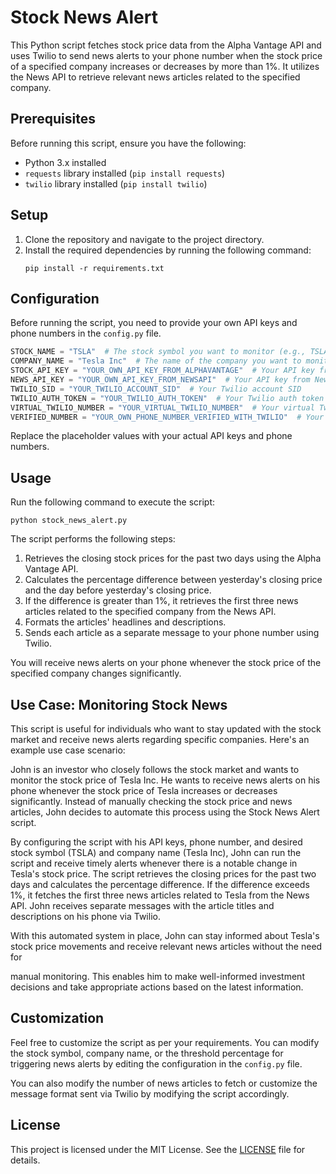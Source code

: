 # Stock News Alert

This Python script fetches stock price data from the Alpha Vantage API and uses Twilio to send news alerts to your phone number when the stock price of a specified company increases or decreases by more than 1%. It utilizes the News API to retrieve relevant news articles related to the specified company.

## Prerequisites

Before running this script, ensure you have the following:

- Python 3.x installed
- `requests` library installed (`pip install requests`)
- `twilio` library installed (`pip install twilio`)

## Setup

1. Clone the repository and navigate to the project directory.
2. Install the required dependencies by running the following command:
   ```
   pip install -r requirements.txt
   ```

## Configuration

Before running the script, you need to provide your own API keys and phone numbers in the `config.py` file.

```python
STOCK_NAME = "TSLA"  # The stock symbol you want to monitor (e.g., TSLA for Tesla)
COMPANY_NAME = "Tesla Inc"  # The name of the company you want to monitor
STOCK_API_KEY = "YOUR_OWN_API_KEY_FROM_ALPHAVANTAGE"  # Your API key from Alpha Vantage
NEWS_API_KEY = "YOUR_OWN_API_KEY_FROM_NEWSAPI"  # Your API key from News API
TWILIO_SID = "YOUR_TWILIO_ACCOUNT_SID"  # Your Twilio account SID
TWILIO_AUTH_TOKEN = "YOUR_TWILIO_AUTH_TOKEN"  # Your Twilio auth token
VIRTUAL_TWILIO_NUMBER = "YOUR_VIRTUAL_TWILIO_NUMBER"  # Your virtual Twilio number
VERIFIED_NUMBER = "YOUR_OWN_PHONE_NUMBER_VERIFIED_WITH_TWILIO"  # Your own phone number verified with Twilio
```

Replace the placeholder values with your actual API keys and phone numbers.

## Usage

Run the following command to execute the script:

```
python stock_news_alert.py
```

The script performs the following steps:

1. Retrieves the closing stock prices for the past two days using the Alpha Vantage API.
2. Calculates the percentage difference between yesterday's closing price and the day before yesterday's closing price.
3. If the difference is greater than 1%, it retrieves the first three news articles related to the specified company from the News API.
4. Formats the articles' headlines and descriptions.
5. Sends each article as a separate message to your phone number using Twilio.

You will receive news alerts on your phone whenever the stock price of the specified company changes significantly.

## Use Case: Monitoring Stock News

This script is useful for individuals who want to stay updated with the stock market and receive news alerts regarding specific companies. Here's an example use case scenario:

John is an investor who closely follows the stock market and wants to monitor the stock price of Tesla Inc. He wants to receive news alerts on his phone whenever the stock price of Tesla increases or decreases significantly. Instead of manually checking the stock price and news articles, John decides to automate this process using the Stock News Alert script.

By configuring the script with his API keys, phone number, and desired stock symbol (TSLA) and company name (Tesla Inc), John can run the script and receive timely alerts whenever there is a notable change in Tesla's stock price. The script retrieves the closing prices for the past two days and calculates the percentage difference. If the difference exceeds 1%, it fetches the first three news articles related to Tesla from the News API. John receives separate messages with the article titles and descriptions on his phone via Twilio.

With this automated system in place, John can stay informed about Tesla's stock price movements and receive relevant news articles without the need for

 manual monitoring. This enables him to make well-informed investment decisions and take appropriate actions based on the latest information.

## Customization

Feel free to customize the script as per your requirements. You can modify the stock symbol, company name, or the threshold percentage for triggering news alerts by editing the configuration in the `config.py` file.

You can also modify the number of news articles to fetch or customize the message format sent via Twilio by modifying the script accordingly.

## License

This project is licensed under the MIT License. See the [LICENSE](LICENSE) file for details.
